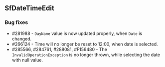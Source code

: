 ## SfDateTimeEdit

### Bug fixes

* \#281988 - `DayName` value is now updated properly, when `Date` is changed. 
* \#266124 - Time will no longer be reset to 12:00, when date is selected.
* \#285566, \#284761, \#288081, \#F156480 - The `InvalidOperationException` is no longer thrown, while selecting the date with null value.
